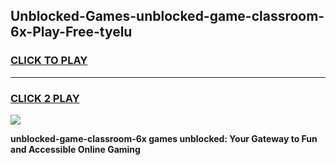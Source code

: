 
## Unblocked-Games-unblocked-game-classroom-6x-Play-Free-tyelu
<h3>
<a href="https://premium76.site?title=unblocked-game-classroom-6x&ref=23A">CLICK TO PLAY</a></h3>
<hr>

<h3>
<a href="https://premium76.site?title=unblocked-game-classroom-6x&ref=23A">CLICK 2 PLAY</a>
  
</h3>

<a href="https://premium76.site?title=unblocked-game-classroom-6x&ref=23A"><img src="https://clearcache.store/games.png"></a>


**unblocked-game-classroom-6x games unblocked: Your Gateway to Fun and Accessible Online Gaming**
